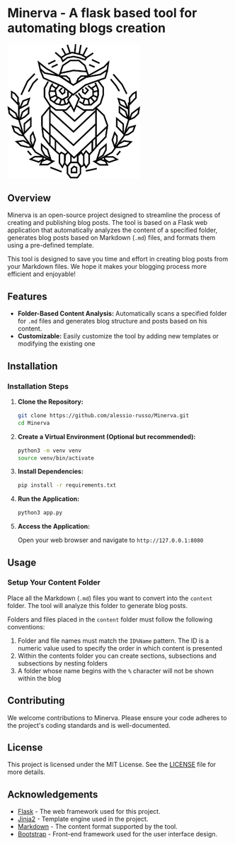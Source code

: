 # Minerva - A flask based tool for automating blogs creation

<img src="/static/images/logo.svg" width="300">

## Overview

Minerva is an open-source project designed to streamline the process of creating and publishing blog posts. 
The tool is based on a Flask web application that automatically analyzes the content of a specified folder, 
generates blog posts based on Markdown (`.md`) files, and formats them using a pre-defined template.


This tool is designed to save you time and effort in creating blog posts from your Markdown files. 
We hope it makes your blogging process more efficient and enjoyable!
## Features

- **Folder-Based Content Analysis:** Automatically scans a specified folder for `.md` files and generates blog structure and posts based on his content.
- **Customizable:** Easily customize the tool by adding new templates or modifying the existing one

## Installation


### Installation Steps

1. **Clone the Repository:**

   ```bash
   git clone https://github.com/alessio-russo/Minerva.git
   cd Minerva
   ```

2. **Create a Virtual Environment (Optional but recommended):**

   ```bash
   python3 -m venv venv
   source venv/bin/activate
   ```

3. **Install Dependencies:**

   ```bash
   pip install -r requirements.txt
   ```

4. **Run the Application:**

   ```bash
   python3 app.py
   ```

5. **Access the Application:**

   Open your web browser and navigate to `http://127.0.0.1:8080` 

## Usage

### Setup Your Content Folder

Place all the Markdown (`.md`) files you want to convert into the `content` folder. 
The tool will analyze this folder to generate blog posts.

Folders and files placed in the `content` folder must follow the following conventions:

1. Folder and file names must match the `ID%Name` pattern. The ID is a numeric value used to specify the order in which content is presented
2. Within the contents folder you can create sections, subsections and subsections by nesting folders
3. A folder whose name begins with the `%` character will not be shown within the blog

## Contributing

We welcome contributions to Minerva. Please ensure your code adheres to the project's coding standards and is well-documented.

## License

This project is licensed under the MIT License. See the [LICENSE](LICENSE) file for more details.

## Acknowledgements

- [Flask](https://flask.palletsprojects.com/) - The web framework used for this project.
- [Jinja2](https://jinja.palletsprojects.com/) - Template engine used in the project.
- [Markdown](https://daringfireball.net/projects/markdown/) - The content format supported by the tool.
- [Bootstrap](https://getbootstrap.com/) - Front-end framework used for the user interface design.
